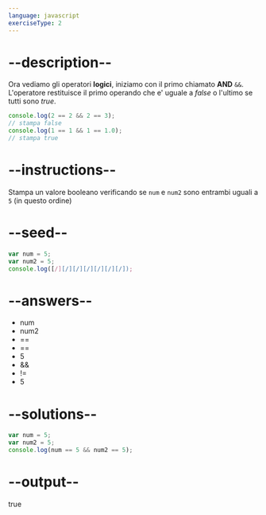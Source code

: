 ```yaml
---
language: javascript
exerciseType: 2
---
```


# --description--

Ora vediamo gli operatori **logici**, iniziamo con il primo chiamato __AND__ `&&`.
L'operatore restituisce il primo operando che e' uguale a *false* o l'ultimo se tutti sono *true*.
```javascript
console.log(2 == 2 && 2 == 3);
// stampa false
console.log(1 == 1 && 1 == 1.0);
// stampa true
```

# --instructions--

Stampa un valore booleano verificando se `num` e `num2` sono entrambi uguali a `5` (in questo ordine)

# --seed--

```javascript
var num = 5;
var num2 = 5;
console.log([/][/][/][/][/][/][/]);
```

# --answers--

- num 
- num2 
- == 
- == 
- 5
-  && 
- != 
- 5

# --solutions--

```javascript
var num = 5;
var num2 = 5;
console.log(num == 5 && num2 == 5);
```

# --output--

true
